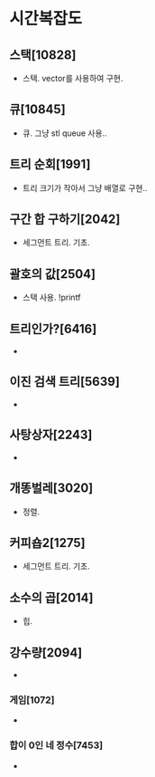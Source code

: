 # 시간복잡도

## 스택[10828]
 * 스택. vector를 사용하여 구현.
## 큐[10845]
 * 큐. 그냥 stl queue 사용..
## 트리 순회[1991]
 * 트리 크기가 작아서 그냥 배열로 구현..
## 구간 합 구하기[2042]
 * 세그먼트 트리. 기초.
## 괄호의 값[2504]
 * 스택 사용. !printf
## 트리인가?[6416]
 * 
## 이진 검색 트리[5639]
 * 
## 사탕상자[2243]
 * 
## 개똥벌레[3020]
 * 정렬.
## 커피숍2[1275]
 * 세그먼트 트리. 기초.
## 소수의 곱[2014]
 * 힙.
## 강수량[2094]
 * 

### 게임[1072]

* 

### 합이 0인 네 정수[7453]

* 
